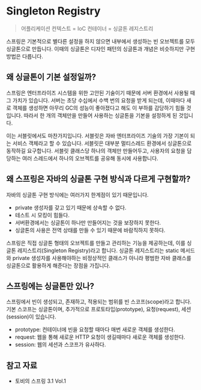 # Singleton Registry

> 어플리케이션 컨텍스트 = IoC 컨테이너 = 싱글톤 레지스트리

스프링은 기본적으로 별다른 설정을 하지 않으면 내부에서 생성하는 빈 오브젝트를 모두 싱글톤으로 만듭니다. 이때의 싱글톤은 디자인 패턴의 싱글톤과 개념은 비슷하지만 구현 방법은 다릅니다. 

## 왜 싱글톤이 기본 설정일까?

스프링은 엔터프라이즈 시스템을 위한 고안된 기술이기 때문에 서버 환경에서 사용될 때 그 가치가 있습니다. 서버는 초당 수십에서 수백 번의 요청을 받게 되는데, 이때마다 새로 객체를 생성하면 아무리 GC의 성능이 좋아졌다고 해도 이 부하를 감당하기 힘들 것입니다. 따라서 한 개의 객체만을 만들어 사용하는 싱글톤을 기본을 설정하게 된 것입니다. 

이는 서블릿에서도 마찬가지입니다. 서블릿은 자바 엔터프라이즈 기술의 가장 기본이 되는 서비스 객체라고 할 수 있습니다. 서블릿은 대부분 멀티스레드 환경에서 싱글톤으로 동작하길 요구합니다. 서블릿 클래스당 하나의 객체만 만들어두고, 사용자의 요청을 담당하는 여러 스레드에서 하나의 오브젝트를 공유해 동시에 사용합니다. 

## 왜 스프링은 자바의 싱글톤 구현 방식과 다르게 구현할까?

자바의 싱글톤 구현 방식에는 여러가지 한계점이 있기 때문입니다. 

- private 생성자를 갖고 있기 때문에 상속할 수 없다. 
- 테스트 시 모킹이 힘들다.
- 서버환경에서는 싱글톤이 하나만 만들어지는 것을 보장하지 못한다. 
- 싱글톤의 사용은 전역 상태를 만들 수 있기 때문에 바람직하지 못하다. 

스프링은 직접 싱글톤 형태의 오브젝트를 만들고 관리하는 기능을 제공하는데, 이를 싱글톤 레지스트리(Singleton Registry)라고 합니다. 싱글톤 레지스트리는 static 메서드와 private 생성자를 사용해야하는 비정상적인 클래스가 아니라 평범한 자바 클래스를 싱글톤으로 활용하게 해준다는 장점을 가집니다. 

## 스프링에는 싱글톤만 있나?

스프링에서 빈이 생성되고, 존재하고, 적용되는 범위를 빈 스코프(scope)라고 합니다. 기본 스코프는 싱글톤이며, 추가적으로 프로토타입(prototype), 요청(request), 세션(session)이 있습니다. 

- prototype: 컨테이너에 빈을 요청할 때마다 매번 새로운 객체를 생성한다.
- request: 웹을 통해 새로운 HTTP 요청이 생길때마다 새로운 객체를 생성한다.
- session: 웹의 세션과 스코프가 유사하다. 

## 참고 자료
- 토비의 스프링 3.1 Vol.1
